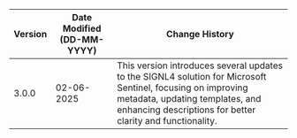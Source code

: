 | **Version** | **Date Modified (DD-MM-YYYY)** | **Change History**                                                           |
|-------------|--------------------------------|------------------------------------------------------------------------------|
| 3.0.0       | 02-06-2025                     | This version introduces several updates to the SIGNL4 solution for Microsoft Sentinel, focusing on improving metadata, updating templates, and enhancing descriptions for better clarity and functionality. |  